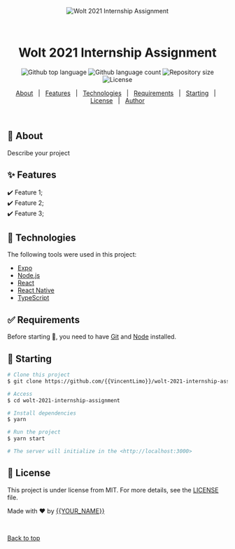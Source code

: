 <div align="center" id="top"> 
  <img src="./.github/app.gif" alt="Wolt 2021 Internship Assignment" />

  &#xa0;
  
  <!-- <a href="https://wolt2021internshipassignment.netlify.app">Demo</a> -->
</div>

<h1 align="center">Wolt 2021 Internship Assignment</h1>

<p align="center">
  <img alt="Github top language" src="https://img.shields.io/github/languages/top/{{VincentLimo}}/wolt-2021-internship-assignment?color=56BEB8">

  <img alt="Github language count" src="https://img.shields.io/github/languages/count/{{VincentLimo}}/wolt-2021-internship-assignment?color=56BEB8">

  <img alt="Repository size" src="https://img.shields.io/github/repo-size/{{VincentLimo}}/wolt-2021-internship-assignment?color=56BEB8">

  <img alt="License" src="https://img.shields.io/github/license/{{VincentLimo}}/wolt-2021-internship-assignment?color=56BEB8">

  <!-- <img alt="Github issues" src="https://img.shields.io/github/issues/{{VincentLimo}}/wolt-2021-internship-assignment?color=56BEB8" /> -->

  <!-- <img alt="Github forks" src="https://img.shields.io/github/forks/{{VincentLimo}}/wolt-2021-internship-assignment?color=56BEB8" /> -->

  <!-- <img alt="Github stars" src="https://img.shields.io/github/stars/{{VincentLimo}}/wolt-2021-internship-assignment?color=56BEB8" /> -->
</p>

<!-- Status -->

<!-- <h4 align="center"> 
	🚧  Wolt 2021 Internship Assignment 🚀 Under construction...  🚧
</h4> 

<hr> -->

<p align="center">
  <a href="#dart-about">About</a> &#xa0; | &#xa0; 
  <a href="#sparkles-features">Features</a> &#xa0; | &#xa0;
  <a href="#rocket-technologies">Technologies</a> &#xa0; | &#xa0;
  <a href="#white_check_mark-requirements">Requirements</a> &#xa0; | &#xa0;
  <a href="#checkered_flag-starting">Starting</a> &#xa0; | &#xa0;
  <a href="#memo-license">License</a> &#xa0; | &#xa0;
  <a href="https://github.com/{{VincentLimo}}" target="_blank">Author</a>
</p>

<br>

## :dart: About ##

Describe your project

## :sparkles: Features ##

:heavy_check_mark: Feature 1;\
:heavy_check_mark: Feature 2;\
:heavy_check_mark: Feature 3;

## :rocket: Technologies ##

The following tools were used in this project:

- [Expo](https://expo.io/)
- [Node.js](https://nodejs.org/en/)
- [React](https://pt-br.reactjs.org/)
- [React Native](https://reactnative.dev/)
- [TypeScript](https://www.typescriptlang.org/)

## :white_check_mark: Requirements ##

Before starting :checkered_flag:, you need to have [Git](https://git-scm.com) and [Node](https://nodejs.org/en/) installed.

## :checkered_flag: Starting ##

```bash
# Clone this project
$ git clone https://github.com/{{VincentLimo}}/wolt-2021-internship-assignment

# Access
$ cd wolt-2021-internship-assignment

# Install dependencies
$ yarn

# Run the project
$ yarn start

# The server will initialize in the <http://localhost:3000>
```

## :memo: License ##

This project is under license from MIT. For more details, see the [LICENSE](LICENSE.md) file.


Made with :heart: by <a href="https://github.com/{{VincentLimo}}" target="_blank">{{YOUR_NAME}}</a>

&#xa0;

<a href="#top">Back to top</a>
